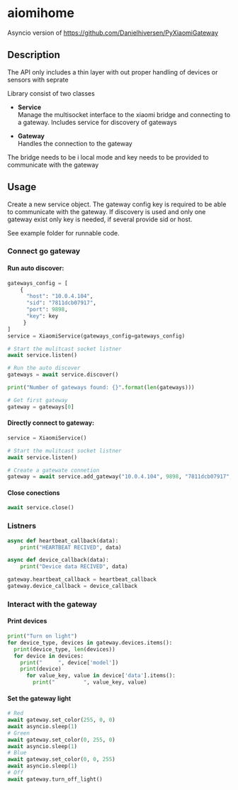 # aiomihome

Asyncio version of https://github.com/Danielhiversen/PyXiaomiGateway

## Description
The API only includes a thin layer with out proper handling of devices or sensors with seprate 

Library consist of two classes
* **Service**<br>
  Manage the multisocket interface to the xiaomi bridge and connecting to a gateway. Includes service for discovery of gateways

* **Gateway**<br>
  Handles the connection to the gateway


The bridge needs to be i local mode and key needs to be provided to communicate with the gateway
  
## Usage

Create a new service object. The gateway config key is required to be able to communicate with the gateway. If discovery is used and only one gateway exist only key is needed, if several provide sid or host.

See example folder for runnable code.

### Connect go gateway
#### Run auto discover:
```python
gateways_config = [
    {
      "host": "10.0.4.104", 
      "sid": "7811dcb07917",
      "port": 9898,
      "key": key
     }
]
service = XiaomiService(gateways_config=gateways_config)

# Start the mulitcast socket listner
await service.listen()

# Run the auto discover
gateways = await service.discover()

print("Number of gateways found: {}".format(len(gateways)))

# Get first gateway
gateway = gateways[0]
```

#### Directly connect to gateway:

```python
service = XiaomiService()

# Start the mulitcast socket listner
await service.listen()

# Create a gatewate connetion
gateway = await service.add_gateway("10.0.4.104", 9898, "7811dcb07917", key)
```

#### Close conections
```python
await service.close()
```

### Listners
```python
async def heartbeat_callback(data):
    print("HEARTBEAT RECIVED", data)

async def device_callback(data):
    print("Device data RECIVED", data)

gateway.heartbeat_callback = heartbeat_callback
gateway.device_callback = device_callback
```

### Interact with the gateway
#### Print devices
```python
print("Turn on light")
for device_type, devices in gateway.devices.items():
  print(device_type, len(devices))
  for device in devices:
    print("     ", device['model'])
    print(device)
      for value_key, value in device['data'].items():
        print("         ", value_key, value)
```
#### Set the gateway light
```python
# Red
await gateway.set_color(255, 0, 0)
await asyncio.sleep(1)
# Green
await gateway.set_color(0, 255, 0)
await asyncio.sleep(1)
# Blue
await gateway.set_color(0, 0, 255)
await asyncio.sleep(1)
# Off
await gateway.turn_off_light()
```
